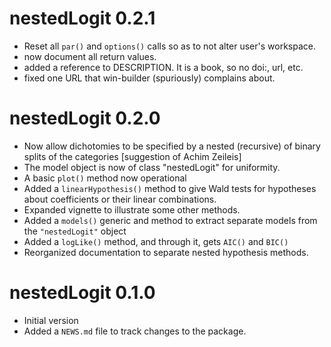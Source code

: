 # nestedLogit 0.2.1

* Reset all `par()` and `options()` calls so as to not alter user's workspace. 
* now document all return values. 
* added a reference to DESCRIPTION. It is a book, so no doi:, url, etc.
* fixed one URL that win-builder (spuriously) complains about.


# nestedLogit 0.2.0

* Now allow dichotomies to be specified by a nested (recursive) of binary splits of the categories [suggestion of Achim Zeileis]
* The model object is now of class "nestedLogit" for uniformity.
* A basic `plot()` method now operational
* Added a `linearHypothesis()` method to give Wald tests for hypotheses about coefficients or their linear combinations.
* Expanded vignette to illustrate some other methods.
* Added a `models()` generic and method to extract separate models from the `"nestedLogit"` object
* Added a `logLike()` method, and through it, gets `AIC()` and `BIC()`
* Reorganized documentation to separate nested hypothesis methods.

# nestedLogit 0.1.0

* Initial version
* Added a `NEWS.md` file to track changes to the package.

